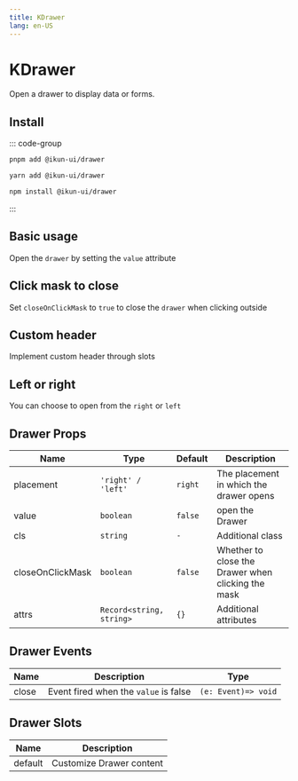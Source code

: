 ```yaml
---
title: KDrawer
lang: en-US
---
```


# KDrawer

Open a drawer to display data or forms.

## Install

::: code-group

```bash [pnpm]
pnpm add @ikun-ui/drawer
```

```bash [yarn]
yarn add @ikun-ui/drawer
```

```bash [npm]
npm install @ikun-ui/drawer
```

:::

## Basic usage

Open the `drawer` by setting the `value` attribute

<demo src="drawer/basic.svelte" github="Drawer"></demo>

## Click mask to close

Set `closeOnClickMask` to `true` to close the `drawer` when clicking outside

<demo src="drawer/close-outside.svelte" github="Drawer"></demo>

## Custom header

Implement custom header through slots

<demo src="drawer/custom.svelte" github="Drawer"></demo>

## Left or right

You can choose to open from the `right` or `left`

<demo src="drawer/placement.svelte" github="Drawer"></demo>

## Drawer Props

| Name             | Type                     | Default | Description                                        |
| ---------------- | ------------------------ | ------- | -------------------------------------------------- |
| placement        | `'right' / 'left'`       | `right` | The placement in which the drawer opens            |
| value            | `boolean`                | `false` | open the Drawer                                    |
| cls              | `string`                 | `-`     | Additional class                                   |
| closeOnClickMask | `boolean`                | `false` | Whether to close the Drawer when clicking the mask |
| attrs            | `Record<string, string>` | `{}`    | Additional attributes                              |

## Drawer Events

| Name  | Description                           | Type                |
| ----- | ------------------------------------- | ------------------- |
| close | Event fired when the `value` is false | `(e: Event)=> void` |

## Drawer Slots

| Name    | Description              |
| ------- | ------------------------ |
| default | Customize Drawer content |

